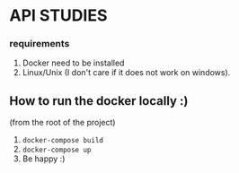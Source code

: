 # API STUDIES
### requirements 
1. Docker need to be installed
2. Linux/Unix (I don't care if it does not work on windows).

## How to run the docker locally :)
(from the root of the project)
1. `docker-compose build`
2. `docker-compose up`
3. Be happy :)
